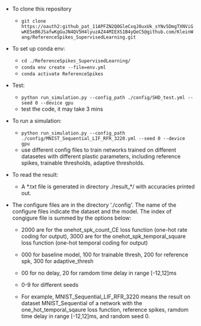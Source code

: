 * To clone this repository

    * `git clone https://oauth2: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@github.com/KleinWang/ReferenceSpikes_SupervisedLearning.git`
    

* To set up conda env:
    * `cd ./ReferenceSpikes_SupervisedLearning/`
    * `conda env create --file=env.yml`
    * `conda activate ReferenceSpikes`

* Test:
    * `python run_simulation.py --config_path ./config/SHD_test.yml --seed 0 --device gpu`
    * test the code, it may take 3 mins

* To run a simulation:
    * `python run_simulation.py --config_path ./config/MNIST_Sequential_LIF_RFR_3220.yml --seed 0 --device gpu`
    * use different config files to train networks trained on different datasetes with different plastic parameters, including reference spikes, trainable thresholds, adaptive thresholds.

* To read the result:
    * A \*.txt file is generated in directory ./result_*/ with accuracies printed out.

* The configure files are in the directory './config'. The name of the configure files indicate the dataset and the model. The index of congigure file is summed by the options below:

    * 2000 are for the onehot_spk_count_CE loss function (one-hot rate coding for output), 3000 are for the onehot_spk_temporal_square loss function (one-hot temporal coding for output)

    * 000 for baseline model, 100 for trainable thresh, 200 for reference spk, 300 for adaptive_thresh

    * 00 for no delay, 20 for ramdom time delay in range [-12,12]ms 

    * 0-9 for different seeds

    * For example, MNIST_Sequential_LIF_RFR_3220 means the result on dataset MNIST_Sequential of a network with the one_hot_temporal_sqaure loss function, reference spikes, ramdom time delay in range [-12,12]ms, and random seed 0.
